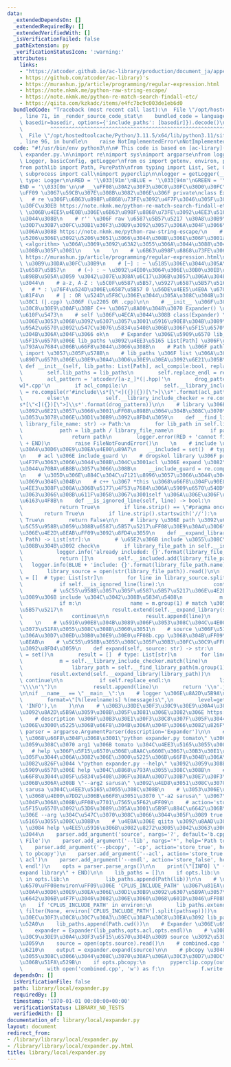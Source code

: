 ```yaml
---
data:
  _extendedDependsOn: []
  _extendedRequiredBy: []
  _extendedVerifiedWith: []
  _isVerificationFailed: false
  _pathExtension: py
  _verificationStatusIcon: ':warning:'
  attributes:
    links:
    - "https://atcoder.github.io/ac-library/production/document_ja/appendix.html\uFF09"
    - https://github.com/atcoder/ac-library)'s
    - https://murashun.jp/article/programming/regular-expression.html
    - https://note.nkmk.me/python-raw-string-escape/
    - https://note.nkmk.me/python-re-match-search-findall-etc/
    - https://qiita.com/kzkadc/items/e4fc7bc9c003de1eb6d0
  bundledCode: "Traceback (most recent call last):\n  File \"/opt/hostedtoolcache/Python/3.11.5/x64/lib/python3.11/site-packages/onlinejudge_verify/documentation/build.py\"\
    , line 71, in _render_source_code_stat\n    bundled_code = language.bundle(stat.path,\
    \ basedir=basedir, options={'include_paths': [basedir]}).decode()\n          \
    \         ^^^^^^^^^^^^^^^^^^^^^^^^^^^^^^^^^^^^^^^^^^^^^^^^^^^^^^^^^^^^^^^^^^^^^^^^^^^^^^^^^\n\
    \  File \"/opt/hostedtoolcache/Python/3.11.5/x64/lib/python3.11/site-packages/onlinejudge_verify/languages/python.py\"\
    , line 96, in bundle\n    raise NotImplementedError\nNotImplementedError\n"
  code: "#!/usr/bin/env python3\n\n# This code is based on [ac-lirary](https://github.com/atcoder/ac-library)'s\
    \ expander.py.\n\nimport re\nimport sys\nimport argparse\nfrom logging import\
    \ Logger, basicConfig, getLogger\nfrom os import getenv, environ, pathsep, fspath\n\
    from pathlib import Path, PurePath\nfrom typing import List, Set, Optional\nfrom\
    \ subprocess import call\nimport pyperclip\n\nlogger = getLogger(__name__)  #\
    \ type: Logger\n\nRED = '\\033[91m'\nBLUE = '\\033[94m'\nGREEN = '\\033[92m'\n\
    END = '\\033[0m'\n\n# __\uFF08\u30A2\u30F3\u30C0\u30FC\u30D0\u30FC\u4E8C\u3064\
    \uFF09 \u3067\u59CB\u307E\u308B\u3082\u306E\u306F private\nclass Expander:\n \
    \   # re \u306F\u6B63\u898F\u8868\u73FE\u3092\u4F7F\u3046\u305F\u3081\u306E\u30C4\
    \u30FC\u30EB https://note.nkmk.me/python-re-match-search-findall-etc/\n    # library_include\
    \ \u306B\u4EE5\u4E0B\u306E\u6B63\u898F\u8868\u73FE\u3092\u4EE3\u5165\u3057\u3066\
    \u3044\u308B\n    # r'' \u306F raw \u6587\u5B57\u5217 \u30A8\u30B9\u30B1\u30FC\
    \u30D7\u30B7\u30FC\u30B1\u30F3\u30B9\u3092\u3057\u306A\u304F\u3066\u826F\u304F\
    \u306A\u308B https://note.nkmk.me/python-raw-string-escape/\n    # acl \u3068\u81EA\
    \u5206\u306E\u3092\u5206\u3051\u3066\u3044\u308B\u306E\u306F\u3001acl \u5185\u306E\
    \ <algorithm> \u306A\u3069\u3092\u63A2\u3055\u306A\u3044\u3088\u3046\u306B\u3059\
    \u308B\u305F\u3081\n    \n    \n    # \u6B63\u898F\u8868\u73FE\u306E\u89E3\u8AAC\
    \ https://murashun.jp/article/programming/regular-expression.html\n    # \\s :\
    \ \u30B9\u30DA\u30FC\u30B9\n    # [~] : ~ \u5185\u306E\u3044\u305A\u308C\u304B\
    1\u6587\u5B57\n    # (~) : ~ \u3092\u4E00\u3064\u306E\u30B0\u30EB\u30FC\u30D7\u3068\
    \u898B\u505A\u3059 \u3042\u307E\u308A\u6C17\u306B\u3057\u306A\u304F\u3066\u826F\
    \u3044\n    # a-z, A-Z : \u5C0F\u6587\u5B57,\u5927\u6587\u5B57\u5168\u3066\n \
    \   # * : \u76F4\u524D\u306E\u6587\u5B57 0 \u56DE\u4EE5\u4E0A \u6700\u9577\u4E00\
    \u81F4\n    # | : OR \u524D\u5F8C\u306E\u3044\u305A\u308C\u304B\u3068\u30DE\u30C3\
    \u30C1 (|.cpp) \u306F (\u2205 OR .cpp)\n\n    # __init__ \u306F\u30B3\u30F3\u30B9\
    \u30C8\u30E9\u30AF\u30BF C++ \u3067\u8A00\u3048\u3070 Expander() \u3068\u540C\u3058\
    \u610F\u5473\n    # self \u306F\u4ECA\u3044\u308B class(Expander) \u81EA\u4F53\
    \u306E\u3053\u3068\u3092\u6307\u3057\u3001\u5916\u90E8\u304B\u3089\u3053\u306E\
    \u95A2\u6570\u3092\u547C\u3076\u5834\u5408\u306B\u306F\u5F15\u6570\u306B\u66F8\
    \u304B\u306A\u304F\u3066 ok\n    # Expander \u306E\u5909\u6570 lib_paths \u306B\
    \u5F15\u6570\u306E lib_paths \u3092\u4EE3\u5165 List[Path] \u306F\u578B\u3092\u660E\
    \u793A\u7684\u306B\u66F8\u3044\u3066\u308B\n    # Path \u306F pathlib \u304B\u3089\
    \ import \u3057\u305F\u578B\n    # lib_paths \u306F list \u306A\u306E\u3067\u3001\
    \u8907\u6570\u306E\u30E9\u30A4\u30D6\u30E9\u30EA\u3092\u6E21\u305B\u308B\n   \
    \ def __init__(self, lib_paths: List[Path], acl_compile:bool, replace_endl:bool):\n\
    \        self.lib_paths = lib_paths\n        self.replace_endl = replace_endl\n\
    \        acl_pattern = 'atcoder/[a-z_]*(|.hpp)'\n        drog_pattern = '[/\\\
    w]*.cpp'\n        if acl_compile:\n            self.__library_include_checker\
    \ = re.compile(r'#include\\s*[\"<]({}|{})[\">]\\s*'.format(acl_pattern,drog_pattern))\n\
    \        else:\n            self.__library_include_checker = re.compile(r'#include\\\
    s*[\"<]({})[\">]\\s*'.format(drog_pattern))\n\n    # library \u306E\u540D\u524D\
    \u3092\u6E21\u3057\u3066\u3001\uFF08\u898B\u3064\u304B\u308C\u3070\uFF09\u305D\
    \u3053\u3078\u306E\u30D1\u30B9\u3092\u8FD4\u3059\n    def __find_library_path(self,\
    \ library_file_name: str) -> Path:\n        for lib_path in self.lib_paths:\n\
    \            path = lib_path / library_file_name\n            if path.exists():\n\
    \                return path\n        logger.error(RED + 'cannot find: {}'.format(library_file_name)\
    \ + END)\n        raise FileNotFoundError()\n    \n    # include \u3057\u305F\u30E9\
    \u30A4\u30D6\u30E9\u30EA\u4E00\u89A7\n    __included = set()  # type: Set[Path]\n\
    \n    # acl \u306E include_guard \n    # drogskol library \u306F pragma once \u3092\
    \u4F7F\u3063\u3066\u3044\u308B\u304C\u3001acl \u306E expand \u3082\u3057\u305F\
    \u3044\u70BA\u6B8B\u3057\u3066\u308B\n    __include_guard = re.compile(r'#.*ATCODER_[A-Z_]*_HPP')\n\
    \n    # \u305D\u306E\u884C\u304C\u7121\u8996\u3057\u3066\u3044\u3044\u884C\u304B\
    \u3069\u3046\u304B\n    # c++ \u3067 *this \u3068\u66F8\u304F\u90E8\u5206\u3067\
    \u4EE3\u308F\u308A\u306B\u5177\u4F53\u7684\u306A\u5909\u6570\u540D\u3092\u4F7F\
    \u3063\u3066\u308B\u611F\u3058\u3067\u3001self \u306A\u306E\u306F\u305F\u3060\u306E\
    \u6163\u4F8B\n    def __is_ignored_line(self, line) -> bool:\n        if self.__include_guard.match(line):\n\
    \            return True\n        if line.strip() == \"#pragma once\":\n     \
    \       return True\n        if line.strip().startswith('//'):\n            return\
    \ True\n        return False\n\n    # library \u306E path \u3092\u6E21\u3057\u3066\
    \u5C55\u958B\u3059\u308B\u6587\u5B57\u5217\uFF08\u30E9\u30A4\u30D6\u30E9\u30EA\
    \u306E\u4E2D\u8EAB\uFF09\u3092\u8FD4\u3059\n    def __expand_library(self, library_file_path:\
    \ Path) -> List[str]:\n        # \u65E2\u306B include \u3055\u308C\u3066\u3044\
    \u308B\u304B\u3092 check\n        if library_file_path in self.__included:\n \
    \           logger.info('already included: {}'.format(library_file_path.name))\n\
    \            return []\n        self.__included.add(library_file_path)\n     \
    \   logger.info(BLUE + 'include: {}'.format(library_file_path.name) + END)\n\n\
    \        library_source = open(str(library_file_path)).read()\n\n        result\
    \ = []  # type: List[str]\n        for line in library_source.splitlines():\n\
    \            if self.__is_ignored_line(line):\n                continue\n\n  \
    \          # \u5C55\u958B\u3057\u305F\u6587\u5B57\u5217\u306E\u4E2D\u306B\u3055\
    \u3089\u306B include \u304C\u3042\u308B\u5834\u5408\n            m = self.__library_include_checker.match(line)\n\
    \            if m:\n                name = m.group(1) # match \u3057\u305F\u6587\
    \u5B57\u5217\n                result.extend(self.__expand_library(self.__find_library_path(name)))\n\
    \                continue\n\n            result.append(line)\n        return result\n\
    \    \n    # \u5916\u90E8\u304B\u3089\u306F\u3053\u308C\u304C\u4E00\u56DE\u547C\
    \u3073\u51FA\u3055\u308C\u308B\u3060\u3051\n    # source \u306F\u5177\u4F53\u7684\
    \u306A\u30D7\u30ED\u30B0\u30E9\u30E0\uFF08b.cpp \u3068\u304B\uFF09\u306E\u4E2D\
    \u8EAB\n    # \u5C55\u958B\u3055\u308C\u305F\u30B3\u30FC\u30C9\uFF08combined.cpp\uFF09\
    \u3092\u8FD4\u3059\n    def expand(self, source: str) -> str:\n        self.__included\
    \ = set()\n        result = []  # type: List[str]\n        for line in source.splitlines():\n\
    \            m = self.__library_include_checker.match(line)\n            if m:\n\
    \                library_path = self.__find_library_path(m.group(1))\n       \
    \         result.extend(self.__expand_library(library_path))\n               \
    \ continue\n\n            if self.replace_endl:\n                line = line.replace('endl',\"\
    '\\\\n'\")\n            result.append(line)\n        return '\\n'.join(result)\n\
    \n\nif __name__ == \"__main__\":\n    # logger \u306E\u8A2D\u5B9A\n    basicConfig(\n\
    \        format=\"[%(levelname)s] %(message)s\",\n        level=getenv('LOG_LEVEL',\
    \ 'INFO'),\n    )\n\n    # \u30B3\u30DE\u30F3\u30C9\u30E9\u30A4\u30F3\u5F15\u6570\
    \u3092\u8A2D\u5B9A\u3059\u308B\u305F\u3081\u306E\u3082\u306E https://qiita.com/kzkadc/items/e4fc7bc9c003de1eb6d0\n\
    \    # description \u306F\u30B3\u30E1\u30F3\u30C8\u307F\u305F\u3044\u306A\u3082\
    \u306E\u3000\u5225\u306B\u66F8\u304B\u306A\u304F\u3066\u3082\u826F\u3044\n   \
    \ parser = argparse.ArgumentParser(description='Expander')\n\n    # add_argument('arg1')\
    \ \u3068\u66F8\u304F\u3068\u3001\"python expander.py tomato\" \u3067\u5B9F\u884C\
    \u3059\u308C\u3070 arg1 \u306B tomato \u304C\u4EE3\u5165\u3055\u308C\u308B\n \
    \   # help \u306F\u5F15\u6570\u306E\u8AAC\u660E\u3067\u30B3\u30E1\u30F3\u30C8\u307F\
    \u305F\u3044\u306A\u3082\u306E\u3000\u5225\u306B\u66F8\u304B\u306A\u304F\u3066\
    \u3082\u826F\u3044 \"python expander.py --help\" \u3092\u3059\u308B\u3068\u5404\
    \u5909\u6570\u306E help \u304C\u8868\u793A\u3055\u308C\u308B\n    # '--arg2' \u3068\
    \u66F8\u3044\u305F\u5834\u5408\u306F\u30AA\u30D7\u30B7\u30E7\u30F3\u5F15\u6570\
    \u306B\u306A\u308B \"--arg2 sarusa\" \u3092\u4ED8\u3051\u308C\u3070 arg2 \u306B\
    \ sarusa \u304C\u4EE3\u5165\u3055\u308C\u308B\n    # \u3053\u306E\u6642 '-a2'\
    \ \u3068\u4E00\u7DD2\u306B\u66F8\u3051\u3070 \"-a2 sarusa\" \u3067\u3082\u826F\
    \u304F\u306A\u308B\uFF08\u7701\u7565\u5F62\uFF09\n    # action='store_true' \u306F\
    \u5F15\u6570\u3092\u53D6\u3089\u305A\u3001\u5B9F\u884C\u6642\u306B\u305D\u308C\
    \u306E --arg \u304C\u547C\u3070\u308C\u3066\u3044\u305F\u3089 true \u304C\u4EE3\
    \u5165\u3055\u308C\u308B\n    # \u4E0A\u306E qiita \u3092\u8AAD\u3080\u3068 action\
    \ \u3084 help \u4EE5\u5916\u306B\u3082\u8272\u3005\u3042\u3063\u3066\u697D\u3057\
    \u3044\n    parser.add_argument('source', nargs='?', default='b.cpp', help='Source\
    \ File')\n    parser.add_argument('--lib', nargs='*', help='Path to Library')\n\
    \    parser.add_argument('--pbcopy', '-cp', action='store_true', help='output\
    \ to pbcopy')\n    parser.add_argument('--acl', action='store_true', help='expand\
    \ acl')\n    parser.add_argument('--endl', action='store_false', help='not replace\
    \ endl')\n    opts = parser.parse_args()\n\n    print(\"[INFO] \" + GREEN + \"\
    expand library\" + END)\n\n    lib_paths = []\n    if opts.lib:\n        for lib\
    \ in opts.lib:\n            lib_paths.append(Path(lib))\n\n    # \u74B0\u5883\u5909\
    \u6570\uFF08environ\uFF09\u306E 'CPLUS_INCLUDE_PATH' \u3067\u81EA\u5206\u306E\u30E9\
    \u30A4\u30D6\u30E9\u30EA\u306E\u30D1\u30B9\u3092\u6307\u5B9A\u3057\u305F\u3044\
    \u6642\u306B\u4F7F\u3046\u3082\u306E\u3060\u3068\u601D\u3046\uFF08https://atcoder.github.io/ac-library/production/document_ja/appendix.html\uFF09\
    \n    if 'CPLUS_INCLUDE_PATH' in environ:\n        lib_paths.extend(map(Path,\
    \ filter(None, environ['CPLUS_INCLUDE_PATH'].split(pathsep))))\n    \n    # \u30AB\
    \u30EC\u30F3\u30C8\u30C7\u30A3\u30EC\u30AF\u30C8\u30EA\u3092 lib_paths \u306B\u8FFD\
    \u52A0\n    lib_paths.append(Path.cwd())\n    # Expander \u306E\u69CB\u7BC9\n\
    \    expander = Expander(lib_paths,opts.acl,opts.endl)\n    # \u30B3\u30DE\u30F3\
    \u30C9\u30E9\u30A4\u30F3\u5F15\u6570\u304B\u3089 source \u3092\u53D6\u308A\u51FA\
    \u3059\n    source = open(opts.source).read()\n    # combined.cpp \u306E\u4F5C\
    \u6210\n    output = expander.expand(source)\n\n    # pbcopy \u304C\u6307\u5B9A\
    \u3055\u308C\u3066\u3044\u308C\u3070\u30AF\u30EA\u30C3\u30D7\u30DC\u30FC\u30C9\
    \u306B\u51FA\u529B\n    if opts.pbcopy:\n        pyperclip.copy(output)\n    else:\n\
    \        with open('combined.cpp', 'w') as f:\n            f.write(output)"
  dependsOn: []
  isVerificationFile: false
  path: library/local/expander.py
  requiredBy: []
  timestamp: '1970-01-01 00:00:00+00:00'
  verificationStatus: LIBRARY_NO_TESTS
  verifiedWith: []
documentation_of: library/local/expander.py
layout: document
redirect_from:
- /library/library/local/expander.py
- /library/library/local/expander.py.html
title: library/local/expander.py
---
```


